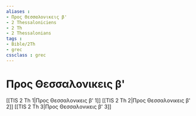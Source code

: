 ```yaml
---
aliases : 
- Προς Θεσσαλονικεις β'
- 2 Thessaloniciens
- 2 Th
- 2 Thessalonians
tags : 
- Bible/2Th
- grec
cssclass : grec
---
```


# Προς Θεσσαλονικεις β'

[[TIS 2 Th 1|Προς Θεσσαλονικεις β' 1]]
[[TIS 2 Th 2|Προς Θεσσαλονικεις β' 2]]
[[TIS 2 Th 3|Προς Θεσσαλονικεις β' 3]]
